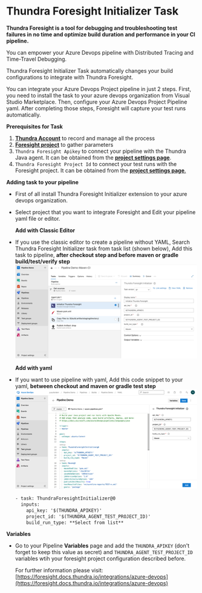 # Thundra Foresight Initializer Task

**Thundra Foresight is a tool for debugging and troubleshooting test failures in no time and optimize build duration and performance in your CI pipeline.**

You can empower your Azure Devops pipeline with Distributed Tracing and  Time-Travel Debugging.

Thundra Foresight Initializer Task automatically changes your build configurations to integrate with Thundra Foresight.

You can integrate your Azure Devops Project pipeline in just 2 steps. First, you need to install the task to your azure devops organization from Visual Studio Marketplace. Then, configure your Azure Devops Project Pipeline yaml. After completing those steps, Foresight will capture your test runs automatically.


**Prerequisites for Task**

1. [**Thundra Account**](https://start.thundra.io/) to record and manage all the process
2. [**Foresight project**](https://foresight.docs.thundra.io/core-concepts/creating-a-project/core-concepts/creating-a-project) to gather parameters
3. `Thundra Foresight Apikey` to connect your pipeline with the Thundra Java agent. It can be obtained from the [**project settings page**](https://foresight.docs.thundra.io/core-concepts/managing-your-project-settings).
4. `Thundra Foresight Project Id` to connect your test runs with the Foresight project. It can be obtained from the [**project settings page**.](https://foresight.docs.thundra.io/core-concepts/managing-your-project-settings)

**Adding task to your pipeline**

- First of all install Thundra Foresight Initializer extension to your azure devops organization.
- Select project that you want to integrate Foresight and Edit your pipeline yaml file or editor.
  
  **Add with Classic Editor**
- If you use  the classic editor to create a pipeline without YAML, Search Thundra Foresight Initializer task from task list (shown below), Add this task to pipeline, **after checkout step and before maven or gradle build/test/verify step**
  ![GUI Editor](images/screenshot_taskgui.png)
  
  **Add with yaml**
- If you want to use pipeline with yaml, Add this code snippet to your yaml, **between checkout and  maven or gradle test step**
  ![yaml](images/screenshot_taskyaml.png)

      - task: ThundraForesightInitializer@0
        inputs:
          api_key: '$(THUNDRA_APIKEY)'
          project_id: '$(THUNDRA_AGENT_TEST_PROJECT_ID)'
          build_run_type: **Select from list**

**Variables**
- Go to your Pipeline **Variables** page and add the `THUNDRA_APIKEY` (don't forget to keep this value as secret) and `THUNDRA_AGENT_TEST_PROJECT_ID` variables wtih your foresight project configuration described before.

   For further information please visit: [https://foresight.docs.thundra.io/integrations/azure-devops](https://foresight.docs.thundra.io/integrations/azure-devops)